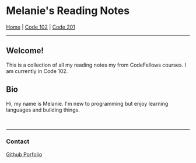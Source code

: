 # Melanie's Reading Notes


[Home](README.md) |  [Code 102](https://melanie-johnston.github.io/reading-notes/102/home102) | [Code 201](https://melanie-johnston.github.io/reading-notes/201/home201)

---

## Welcome!

This is a collection of all my reading notes my from CodeFellows courses. I am currently in Code 102.

## Bio

Hi, my name is Melanie. I'm new to programming but enjoy learning languages and building things.

<br>

---
### Contact

[Github Porfolio](https://github.com/melanie-johnston)
